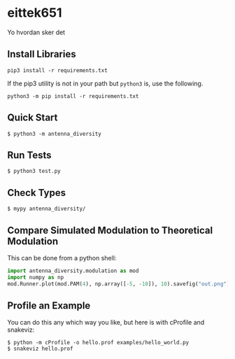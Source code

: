 # eittek651
Yo hvordan sker det

## Install Libraries

```
pip3 install -r requirements.txt
```

If the pip3 utility is not in your path but `python3` is, use the following.

```
python3 -m pip install -r requirements.txt
```

## Quick Start

```
$ python3 -m antenna_diversity
```

## Run Tests

```
$ python3 test.py
```

## Check Types

```
$ mypy antenna_diversity/
```

## Compare Simulated Modulation to Theoretical Modulation

This can be done from a python shell:

```python
import antenna_diversity.modulation as mod
import numpy as np
mod.Runner.plot(mod.PAM(4), np.array([-5, -10]), 10).savefig("out.png")
```

## Profile an Example

You can do this any which way you like, but here is with cProfile and snakeviz:

```
$ python -m cProfile -o hello.prof examples/hello_world.py
$ snakeviz hello.prof
```



